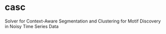 # casc
Solver for Context-Aware Segmentation and Clustering for Motif Discovery in Noisy Time Series Data
